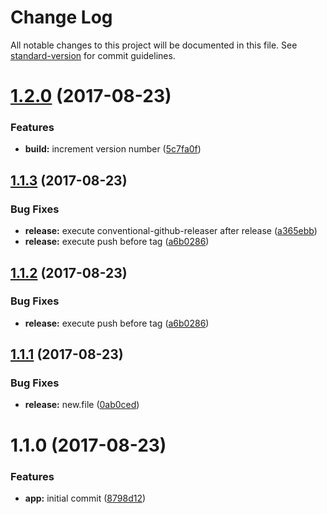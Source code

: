 # Change Log

All notable changes to this project will be documented in this file. See [standard-version](https://github.com/conventional-changelog/standard-version) for commit guidelines.

<a name="1.2.0"></a>
# [1.2.0](https://github.com/d9iracd/travis/compare/1.1.4...1.2.0) (2017-08-23)


### Features

* **build:** increment version number ([5c7fa0f](https://github.com/d9iracd/travis/commit/5c7fa0f))



<a name="1.1.3"></a>
## [1.1.3](https://github.com/d9iracd/travis/compare/1.1.1...1.1.3) (2017-08-23)


### Bug Fixes

* **release:** execute conventional-github-releaser after release ([a365ebb](https://github.com/d9iracd/travis/commit/a365ebb))
* **release:** execute push before tag ([a6b0286](https://github.com/d9iracd/travis/commit/a6b0286))



<a name="1.1.2"></a>
## [1.1.2](https://github.com/d9iracd/travis/compare/1.1.1...1.1.2) (2017-08-23)


### Bug Fixes

* **release:** execute push before tag ([a6b0286](https://github.com/d9iracd/travis/commit/a6b0286))



<a name="1.1.1"></a>
## [1.1.1](https://github.com/d9iracd/travis/compare/1.1.0...1.1.1) (2017-08-23)


### Bug Fixes

* **release:** new.file ([0ab0ced](https://github.com/d9iracd/travis/commit/0ab0ced))



<a name="1.1.0"></a>
# 1.1.0 (2017-08-23)


### Features

* **app:** initial commit ([8798d12](https://github.com/d9iracd/travis/commit/8798d12))
